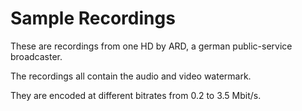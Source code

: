 # Sample Recordings

These are recordings from one HD by ARD, a german public-service broadcaster.

The recordings all contain the audio and video watermark.

They are encoded at different bitrates from 0.2 to 3.5 Mbit/s.